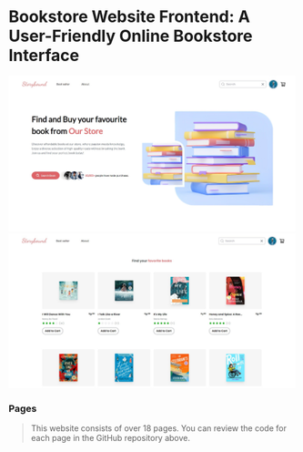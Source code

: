 # Bookstore Website Frontend: A User-Friendly Online Bookstore Interface

![homepage_ui](public/homepage_ui.jpg)
![book_list_ui](public/book_list_ui.jpg)

### Pages

> This website consists of over 18 pages. You can review the code for each page in the GitHub repository above.
